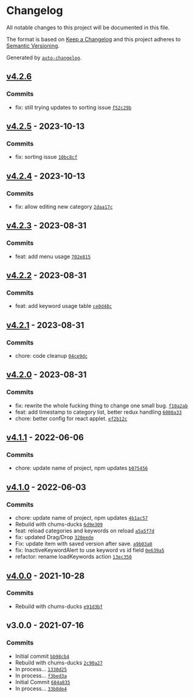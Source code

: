 # Changelog

All notable changes to this project will be documented in this file.

The format is based on [Keep a Changelog](https://keepachangelog.com/en/1.0.0/)
and this project adheres to [Semantic Versioning](https://semver.org/spec/v2.0.0.html).

Generated by [`auto-changelog`](https://github.com/CookPete/auto-changelog).

## [v4.2.6](https://github.com/ChumsInc/website-categories/compare/v4.2.5...v4.2.6)

### Commits

- fix: still trying updates to sorting issue [`f52c29b`](https://github.com/ChumsInc/website-categories/commit/f52c29b6ca45d6fef20ae767e121f67731762a2e)

## [v4.2.5](https://github.com/ChumsInc/website-categories/compare/v4.2.4...v4.2.5) - 2023-10-13

### Commits

- fix: sorting issue [`10bc8cf`](https://github.com/ChumsInc/website-categories/commit/10bc8cf4d4c80d917e56670823724e953182af78)

## [v4.2.4](https://github.com/ChumsInc/website-categories/compare/v4.2.3...v4.2.4) - 2023-10-13

### Commits

- fix: allow editing new category [`2daa17c`](https://github.com/ChumsInc/website-categories/commit/2daa17c6b8fb508613fef60f898f79fd73d06af3)

## [v4.2.3](https://github.com/ChumsInc/website-categories/compare/v4.2.2...v4.2.3) - 2023-08-31

### Commits

- feat: add menu usage [`702e815`](https://github.com/ChumsInc/website-categories/commit/702e815999e9aca32929b8a40045c1271df96131)

## [v4.2.2](https://github.com/ChumsInc/website-categories/compare/v4.2.1...v4.2.2) - 2023-08-31

### Commits

- feat: add keyword usage table [`ce0d48c`](https://github.com/ChumsInc/website-categories/commit/ce0d48c2c61a0f5a66e022d119638dcda06a7bab)

## [v4.2.1](https://github.com/ChumsInc/website-categories/compare/v4.2.0...v4.2.1) - 2023-08-31

### Commits

- chore: code cleanup [`04ce9dc`](https://github.com/ChumsInc/website-categories/commit/04ce9dcd3488861768f06feb7f3c2ab7cc03ebae)

## [v4.2.0](https://github.com/ChumsInc/website-categories/compare/v4.1.1...v4.2.0) - 2023-08-31

### Commits

- fix: rewrite the whole fucking thing to change one small bug. [`f10a2ab`](https://github.com/ChumsInc/website-categories/commit/f10a2aba6c74e6d918c008a17a722836b0c11c51)
- feat: add timestamp to category list, better redux handling [`6008a33`](https://github.com/ChumsInc/website-categories/commit/6008a33fe3937c70a7e0570df73ce18b5e5ce977)
- chore: better config for react applet. [`ef2b12c`](https://github.com/ChumsInc/website-categories/commit/ef2b12c27eac9e9702251a64a7c3f030a67cb27e)

## [v4.1.1](https://github.com/ChumsInc/website-categories/compare/v4.1.0...v4.1.1) - 2022-06-06

### Commits

- chore: update name of project, npm updates [`b075456`](https://github.com/ChumsInc/website-categories/commit/b075456e639735d4aa81d70a5200de8f743fa676)

## [v4.1.0](https://github.com/ChumsInc/website-categories/compare/v4.0.0...v4.1.0) - 2022-06-03

### Commits

- chore: update name of project, npm updates [`4b1ac57`](https://github.com/ChumsInc/website-categories/commit/4b1ac5775d0caa187e7f5515879669f046e98c3d)
- Rebuild with chums-ducks [`6d9e309`](https://github.com/ChumsInc/website-categories/commit/6d9e309b14ed528b637a44ed2fb8c0359887384d)
- feat: reload categories and keywords on reload [`a5a5f7d`](https://github.com/ChumsInc/website-categories/commit/a5a5f7dc1f3740a37804c813b89877edd69dbcb6)
- fix: updated Drag/Drop [`320eede`](https://github.com/ChumsInc/website-categories/commit/320eede7e029b842e3a6e5b18917c673f42ffe12)
- Fix: update item with saved version after save. [`a9b03a0`](https://github.com/ChumsInc/website-categories/commit/a9b03a07d03dbfde18f87fcc3b5ca89de92eae80)
- fix: InactiveKeywordAlert to use keyword vs id field [`0e639a5`](https://github.com/ChumsInc/website-categories/commit/0e639a5259ceecf98a676a5b35d71589179501a1)
- refactor: rename loadKeywords action [`13ec350`](https://github.com/ChumsInc/website-categories/commit/13ec35076c251acb2d1004c1cc468efd03995cd8)

## [v4.0.0](https://github.com/ChumsInc/website-categories/compare/v3.0.0...v4.0.0) - 2021-10-28

### Commits

- Rebuild with chums-ducks [`e91d3bf`](https://github.com/ChumsInc/website-categories/commit/e91d3bf6295dfb4a18cc4bdd9e24f4e0f49efd2a)

## v3.0.0 - 2021-07-16

### Commits

- Initial commit [`bb98cb4`](https://github.com/ChumsInc/website-categories/commit/bb98cb42b8ed8f688e07cd64227f602428676d01)
- Rebuild with chums-ducks [`2c90a27`](https://github.com/ChumsInc/website-categories/commit/2c90a275184c5d6212cc56fc69d4c36ded69f734)
- In process... [`1330d25`](https://github.com/ChumsInc/website-categories/commit/1330d251e28b2ef7cafe450f435ab93c1fe2273d)
- In process... [`f3bed3a`](https://github.com/ChumsInc/website-categories/commit/f3bed3a5799fb918f95c2a5fd61ca5354b5c273e)
- Initial Commit [`684a835`](https://github.com/ChumsInc/website-categories/commit/684a835c7fc381e3ada9905146edb729c0fa0b3d)
- In process... [`33b8de4`](https://github.com/ChumsInc/website-categories/commit/33b8de486d1e7db9f9ef4edd175c41abc761002b)
